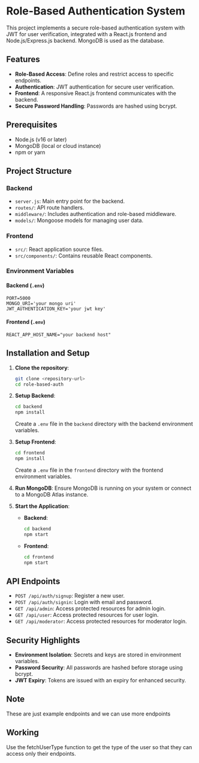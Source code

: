 
# Role-Based Authentication System

This project implements a secure role-based authentication system with JWT for user verification, 
integrated with a React.js frontend and Node.js/Express.js backend. MongoDB is used as the database.

## Features
- **Role-Based Access**: Define roles and restrict access to specific endpoints.
- **Authentication**: JWT authentication for secure user verification.
- **Frontend**: A responsive React.js frontend communicates with the backend.
- **Secure Password Handling**: Passwords are hashed using bcrypt.

## Prerequisites
- Node.js (v16 or later)
- MongoDB (local or cloud instance)
- npm or yarn

## Project Structure
### Backend
- `server.js`: Main entry point for the backend.
- `routes/`: API route handlers.
- `middleware/`: Includes authentication and role-based middleware.
- `models/`: Mongoose models for managing user data.

### Frontend
- `src/`: React application source files.
- `src/components/`: Contains reusable React components.

### Environment Variables
#### Backend (`.env`)
```env
PORT=5000
MONGO_URI='your mongo uri'
JWT_AUTHENTICATION_KEY='your jwt key'
```

#### Frontend (`.env`)
```env
REACT_APP_HOST_NAME="your backend host"
```

## Installation and Setup

1. **Clone the repository**:
   ```bash
   git clone <repository-url>
   cd role-based-auth
   ```

2. **Setup Backend**:
   ```bash
   cd backend
   npm install
   ```
   Create a `.env` file in the `backend` directory with the backend environment variables.

3. **Setup Frontend**:
   ```bash
   cd frontend
   npm install
   ```
   Create a `.env` file in the `frontend` directory with the frontend environment variables.

4. **Run MongoDB**:
   Ensure MongoDB is running on your system or connect to a MongoDB Atlas instance.

5. **Start the Application**:
   - **Backend**: 
     ```bash
     cd backend
     npm start
     ```
   - **Frontend**:
     ```bash
     cd frontend
     npm start
     ```

## API Endpoints
- `POST /api/auth/signup`: Register a new user.
- `POST /api/auth/signin`: Login with email and password.
- `GET /api/admin`: Access protected resources for admin login.
- `GET /api/user`: Access protected resources for user login.
- `GET /api/moderator`: Access protected resources for moderator login.

## Security Highlights
- **Environment Isolation**: Secrets and keys are stored in environment variables.
- **Password Security**: All passwords are hashed before storage using bcrypt.
- **JWT Expiry**: Tokens are issued with an expiry for enhanced security.

## Note
These are just example endpoints and we can use more endpoints

## Working
Use the fetchUserType function to get the type of the user so that they can access only their endpoints.